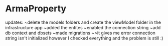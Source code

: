 # ArmaProperty

updates:
~delete the models folders and create the viewModel folder in the infrastructure app 
~added the entites
~enabled the connection string
~add db context and dbsets
~made migrations
~>it gives me error connection string isn't initialized however I checked everything and the problem is still :)
